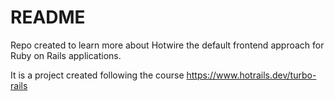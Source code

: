 # README

Repo created to learn more about Hotwire the default frontend approach for Ruby on Rails applications.

It is a project created following the course https://www.hotrails.dev/turbo-rails
